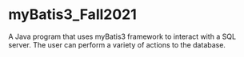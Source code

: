 # myBatis3_Fall2021

A Java program that uses myBatis3 framework to interact with a SQL server. The user can perform a variety of actions to the database.

